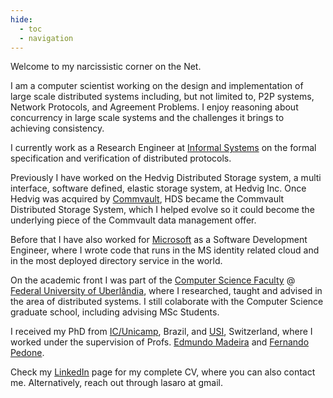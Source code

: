 ```yaml
---
hide:
  - toc
  - navigation
---
```


Welcome to my narcissistic corner on the Net.

I am a computer scientist working on the design and implementation of large scale distributed systems including, but not limited to, P2P systems, Network Protocols, and Agreement Problems.
I enjoy reasoning about concurrency in large scale systems and the challenges it brings to achieving consistency.

I currently work as a Research Engineer at [Informal Systems](https://informal.systems) on the formal specification and verification of distributed protocols.

Previously I have worked on the Hedvig Distributed Storage system, a multi interface, software defined, elastic storage system, at Hedvig Inc.
Once Hedvig was acquired by [Commvault](https://www.commvault.com/), HDS became the Commvault Distributed Storage System, which I helped evolve so it could become the underlying piece of the Commvault data management offer.

Before that I have also worked for [Microsoft](https://www.microsoft.com) as a Software Development Engineer, where I wrote code that runs in the MS identity related cloud and in the most deployed directory service in the world.

On the academic front I was part of the [Computer Science Faculty](https://www.facom.ufu.br) @ [Federal University of Uberlândia](https://www.ufu.br), where I researched, taught and advised in the area of distributed systems. I still colaborate with the Computer Science graduate school, including advising MSc Students.

I received my PhD from [IC/Unicamp](https://www.ic.unicamp.br), Brazil, and [USI](https://www.inf.usi.ch/en), Switzerland, where I worked under the supervision of Profs. [Edmundo Madeira](https://www.ic.unicamp.br/~edmundo) and [Fernando Pedone](https://www.inf.usi.ch/faculty/pedone/). 
<!-- As a PhD student I was a member of the Sprint project on high performance database replication.-->

Check my [LinkedIn](https://www.linkedin.com/in/lasaro/) page for my complete CV, where you can also contact me.
Alternatively, reach out through lasaro at gmail.
